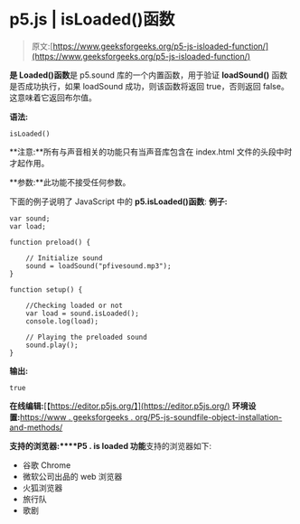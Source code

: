 # p5.js | isLoaded()函数

> 原文:[https://www.geeksforgeeks.org/p5-js-isloaded-function/](https://www.geeksforgeeks.org/p5-js-isloaded-function/)

**是 Loaded()函数**是 p5.sound 库的一个内置函数，用于验证 **loadSound()** 函数是否成功执行，如果 loadSound 成功，则该函数将返回 true，否则返回 false。这意味着它返回布尔值。

**语法:**

```
isLoaded()
```

**注意:**所有与声音相关的功能只有当声音库包含在 index.html 文件的头段中时才起作用。

**参数:**此功能不接受任何参数。

下面的例子说明了 JavaScript 中的 **p5.isLoaded()函数**:
**例子:**

```
var sound; 
var load;

function preload() { 

    // Initialize sound 
    sound = loadSound("pfivesound.mp3"); 
} 

function setup() { 

    //Checking loaded or not
    var load = sound.isLoaded();
    console.log(load);

    // Playing the preloaded sound 
    sound.play(); 
} 
```

**输出:**

```
true
```

**在线编辑:**[【https://editor.p5js.org/】](https://editor.p5js.org/)
**环境设置:**[https://www . geeksforgeeks . org/P5-js-soundfile-object-installation-and-methods/](https://www.geeksforgeeks.org/p5-js-soundfile-object-installation-and-methods/)

**支持的浏览器:****P5 . is loaded 功能**支持的浏览器如下:

*   谷歌 Chrome
*   微软公司出品的 web 浏览器
*   火狐浏览器
*   旅行队
*   歌剧